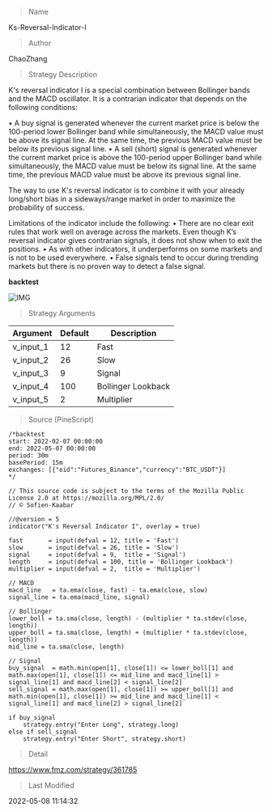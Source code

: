 
> Name

Ks-Reversal-Indicator-I

> Author

ChaoZhang

> Strategy Description

K's reversal indicator I is a special combination between Bollinger bands and the MACD oscillator. It is a contrarian indicator that depends on the following conditions:

• A buy signal is generated whenever the current market price is below the 100-period lower Bollinger band while simultaneously, the MACD value must be above its signal line. At the same time, the previous MACD value must be below its previous signal line.
• A sell (short) signal is generated whenever the current market price is above the 100-period upper Bollinger band while simultaneously, the MACD value must be below its signal line. At the same time, the previous MACD value must be above its previous signal line.

The way to use K's reversal indicator is to combine it with your already long/short bias in a sideways/range market in order to maximize the probability of success.

Limitations of the indicator include the following:
• There are no clear exit rules that work well on average across the markets. Even though K’s reversal indicator gives contrarian signals, it does not show when to exit the positions.
• As with other indicators, it underperforms on some markets and is not to be used everywhere.
• False signals tend to occur during trending markets but there is no proven way to detect a false signal.

**backtest**


 ![IMG](https://www.fmz.com/upload/asset/14fa3cc24d4b26b9884.png) 

> Strategy Arguments



|Argument|Default|Description|
|----|----|----|
|v_input_1|12|Fast|
|v_input_2|26|Slow|
|v_input_3|9|Signal|
|v_input_4|100|Bollinger Lookback|
|v_input_5|2|Multiplier|


> Source (PineScript)

``` pinescript
/*backtest
start: 2022-02-07 00:00:00
end: 2022-05-07 00:00:00
period: 30m
basePeriod: 15m
exchanges: [{"eid":"Futures_Binance","currency":"BTC_USDT"}]
*/

// This source code is subject to the terms of the Mozilla Public License 2.0 at https://mozilla.org/MPL/2.0/
// © Sofien-Kaabar

//@version = 5
indicator("K's Reversal Indicator I", overlay = true)

fast       = input(defval = 12, title = 'Fast')
slow       = input(defval = 26, title = 'Slow')
signal     = input(defval = 9,  title = 'Signal')
length     = input(defval = 100, title = 'Bollinger Lookback')
multiplier = input(defval = 2,  title = 'Multiplier')

// MACD
macd_line   = ta.ema(close, fast) - ta.ema(close, slow)
signal_line = ta.ema(macd_line, signal)

// Bollinger
lower_boll = ta.sma(close, length) - (multiplier * ta.stdev(close, length))
upper_boll = ta.sma(close, length) + (multiplier * ta.stdev(close, length))
mid_line = ta.sma(close, length)

// Signal
buy_signal  = math.min(open[1], close[1]) <= lower_boll[1] and math.max(open[1], close[1]) <= mid_line and macd_line[1] > signal_line[1] and macd_line[2] < signal_line[2]
sell_signal = math.max(open[1], close[1]) >= upper_boll[1] and math.min(open[1], close[1]) >= mid_line and macd_line[1] < signal_line[1] and macd_line[2] > signal_line[2]

if buy_signal
    strategy.entry("Enter Long", strategy.long)
else if sell_signal
    strategy.entry("Enter Short", strategy.short)
```

> Detail

https://www.fmz.com/strategy/361785

> Last Modified

2022-05-08 11:14:32
